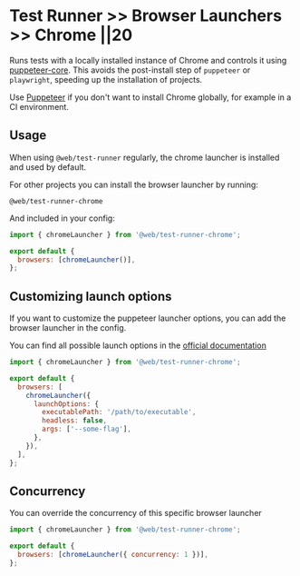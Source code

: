# Test Runner >> Browser Launchers >> Chrome ||20

Runs tests with a locally installed instance of Chrome and controls it using [puppeteer-core](https://www.npmjs.com/package/puppeteer-core). This avoids the post-install step of `puppeteer` or `playwright`, speeding up the installation of projects.

Use [Puppeteer](./puppeteer.md) if you don't want to install Chrome globally, for example in a CI environment.

## Usage

When using `@web/test-runner` regularly, the chrome launcher is installed and used by default.

For other projects you can install the browser launcher by running:

```
@web/test-runner-chrome
```

And included in your config:

```js
import { chromeLauncher } from '@web/test-runner-chrome';

export default {
  browsers: [chromeLauncher()],
};
```

## Customizing launch options

If you want to customize the puppeteer launcher options, you can add the browser launcher in the config.

You can find all possible launch options in the [official documentation](https://github.com/puppeteer/puppeteer/blob/main/docs/api.md#puppeteerlaunchoptions)

```js
import { chromeLauncher } from '@web/test-runner-chrome';

export default {
  browsers: [
    chromeLauncher({
      launchOptions: {
        executablePath: '/path/to/executable',
        headless: false,
        args: ['--some-flag'],
      },
    }),
  ],
};
```

## Concurrency

You can override the concurrency of this specific browser launcher

```js
import { chromeLauncher } from '@web/test-runner-chrome';

export default {
  browsers: [chromeLauncher({ concurrency: 1 })],
};
```
